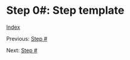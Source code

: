 # Step 0#: Step template

[Index](README.md)

Previous: [Step #](step_0#.md)

Next: [Step #](step_0#.md)
